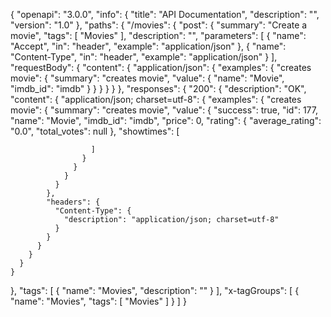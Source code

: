{
  "openapi": "3.0.0",
  "info": {
    "title": "API Documentation",
    "description": "",
    "version": "1.0"
  },
  "paths": {
    "/movies": {
      "post": {
        "summary": "Create a movie",
        "tags": [
          "Movies"
        ],
        "description": "",
        "parameters": [
          {
            "name": "Accept",
            "in": "header",
            "example": "application/json"
          },
          {
            "name": "Content-Type",
            "in": "header",
            "example": "application/json"
          }
        ],
        "requestBody": {
          "content": {
            "application/json": {
              "examples": {
                "creates movie": {
                  "summary": "creates movie",
                  "value": {
                    "name": "Movie",
                    "imdb_id": "imdb"
                  }
                }
              }
            }
          }
        },
        "responses": {
          "200": {
            "description": "OK",
            "content": {
              "application/json; charset=utf-8": {
                "examples": {
                  "creates movie": {
                    "summary": "creates movie",
                    "value": {
                      "success": true,
                      "id": 177,
                      "name": "Movie",
                      "imdb_id": "imdb",
                      "price": 0,
                      "rating": {
                        "average_rating": "0.0",
                        "total_votes": null
                      },
                      "showtimes": [

                      ]
                    }
                  }
                }
              }
            },
            "headers": {
              "Content-Type": {
                "description": "application/json; charset=utf-8"
              }
            }
          }
        }
      }
    }
  },
  "tags": [
    {
      "name": "Movies",
      "description": ""
    }
  ],
  "x-tagGroups": [
    {
      "name": "Movies",
      "tags": [
        "Movies"
      ]
    }
  ]
}
